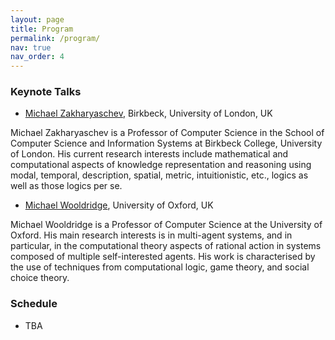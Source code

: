 ```yaml
---
layout: page
title: Program
permalink: /program/
nav: true
nav_order: 4
---
```


### Keynote Talks

- [Michael Zakharyaschev](https://titan.dcs.bbk.ac.uk/~michael/), Birkbeck, University of London, UK

Michael Zakharyaschev is a Professor of Computer Science in the School of Computer Science and Information Systems at Birkbeck College, University of London. His current research interests include mathematical and computational aspects of knowledge representation and reasoning using modal, temporal, description, spatial, metric, intuitionistic, etc., logics as well as those logics per se.
  
- [Michael Wooldridge](https://www.cs.ox.ac.uk/people/michael.wooldridge/), University of Oxford, UK

Michael Wooldridge is a Professor of Computer Science at the University of Oxford. His main research interests is in multi-agent systems, and in particular, in the computational theory aspects of rational action in systems composed of multiple self-interested agents. His work is characterised by the use of techniques from computational logic, game theory, and social choice theory.

### Schedule

- TBA

